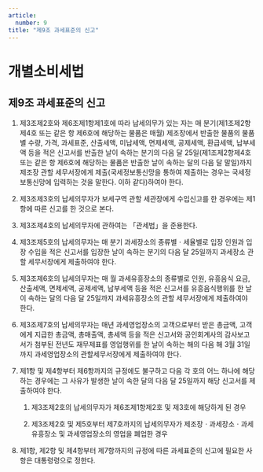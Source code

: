 ```yaml
---
article:
  number: 9
title: "제9조 과세표준의 신고"
---
```

# 개별소비세법

## 제9조 과세표준의 신고

1. 제3조제2호와 제6조제1항제1호에 따라 납세의무가 있는 자는 매 분기(제1조제2항제4호 또는 같은 항 제6호에 해당하는 물품은 매월) 제조장에서 반출한 물품의 물품별 수량, 가격, 과세표준, 산출세액, 미납세액, 면제세액, 공제세액, 환급세액, 납부세액 등을 적은 신고서를 반출한 날이 속하는 분기의 다음 달 25일(제1조제2항제4호 또는 같은 항 제6호에 해당하는 물품은 반출한 날이 속하는 달의 다음 달 말일)까지 제조장 관할 세무서장에게 제출(국세정보통신망을 통하여 제출하는 경우는 국세정보통신망에 입력하는 것을 말한다. 이하 같다)하여야 한다.

2. 제3조제3호의 납세의무자가 보세구역 관할 세관장에게 수입신고를 한 경우에는 제1항에 따른 신고를 한 것으로 본다.

3. 제3조제4호의 납세의무자에 관하여는 「관세법」을 준용한다.

4. 제3조제5호의 납세의무자는 매 분기 과세장소의 종류별ㆍ세율별로 입장 인원과 입장 수입을 적은 신고서를 입장한 날이 속하는 분기의 다음 달 25일까지 과세장소 관할 세무서장에게 제출하여야 한다.

5. 제3조제6호의 납세의무자는 매 월 과세유흥장소의 종류별로 인원, 유흥음식 요금, 산출세액, 면제세액, 공제세액, 납부세액 등을 적은 신고서를 유흥음식행위를 한 날이 속하는 달의 다음 달 25일까지 과세유흥장소의 관할 세무서장에게 제출하여야 한다.

6. 제3조제7호의 납세의무자는 매년 과세영업장소의 고객으로부터 받은 총금액, 고객에게 지급한 총금액, 총매출액, 총세액 등을 적은 신고서와 공인회계사의 감사보고서가 첨부된 전년도 재무제표를 영업행위를 한 날이 속하는 해의 다음 해 3월 31일까지 과세영업장소의 관할세무서장에게 제출하여야 한다.

7. 제1항 및 제4항부터 제6항까지의 규정에도 불구하고 다음 각 호의 어느 하나에 해당하는 경우에는 그 사유가 발생한 날이 속한 달의 다음 달 25일까지 해당 신고서를 제출하여야 한다.

    1. 제3조제2호의 납세의무자가 제6조제1항제2호 및 제3호에 해당하게 된 경우

    2. 제3조제2호 및 제5호부터 제7호까지의 납세의무자가 제조장ㆍ과세장소ㆍ과세유흥장소 및 과세영업장소의 영업을 폐업한 경우

8. 제1항, 제2항 및 제4항부터 제7항까지의 규정에 따른 과세표준의 신고에 필요한 사항은 대통령령으로 정한다.
